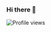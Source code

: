 ### Hi there 👋
<!--![Profile views](https://gpvc.arturio.dev/doxsch?v=3) -->
![Profile views](https://profile-counter.glitch.me/doxsch/count.svg)

<!--
**doxsch/doxsch** is a ✨ _special_ ✨ repository because its `README.md` (this file) appears on your GitHub profile.

Here are some ideas to get you started:

- 🔭 I’m currently working on ...
- 🌱 I’m currently learning ...
- 👯 I’m looking to collaborate on ...
- 🤔 I’m looking for help with ...
- 💬 Ask me about ...
- 📫 How to reach me: ...
- 😄 Pronouns: ...
- ⚡ Fun fact: ...
-->
